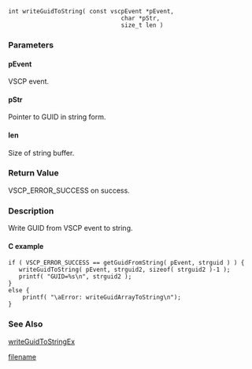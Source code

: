 

```clike
int writeGuidToString( const vscpEvent *pEvent, 
                                char *pStr, 
                                size_t len )
```

### Parameters

#### pEvent
VSCP event.

#### pStr
Pointer to GUID in string form.

#### len
Size of string buffer.


### Return Value
VSCP_ERROR_SUCCESS on success. 

### Description
Write GUID from VSCP event to string. 

#### C example


```clike
if ( VSCP_ERROR_SUCCESS == getGuidFromString( pEvent, strguid ) ) {
   writeGuidToString( pEvent, strguid2, sizeof( strguid2 )-1 );
   printf( "GUID=%s\n", strguid2 );
}
else {
    printf( "\aError: writeGuidArrayToString\n");
}
```

### See Also
[writeGuidToStringEx](writeguidtostringex.md)



[filename](./bottom_copyright.md ':include')